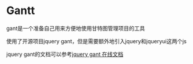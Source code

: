 Gantt
===========

gant是一个准备自己用来方便地使用甘特图管理项目的工具

使用了开源项目jquery gant，但是需要额外地引入jquery和jqueryui这两个js

jquery gant的文档可以参考[jquery gant 在线文档](http://roberto.open-lab.com/2012/08/24/jquery-gantt-editor/)

